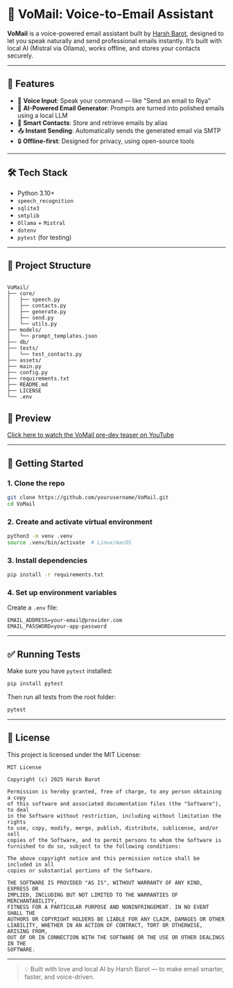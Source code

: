 # 📧 VoMail: Voice-to-Email Assistant

**VoMail** is a voice-powered email assistant built by [Harsh Barot](https://github.com/harshisking), designed to let you speak naturally and send professional emails instantly. It’s built with local AI (Mistral via Ollama), works offline, and stores your contacts securely.

---

## 🎯 Features

- 🎤 **Voice Input**: Speak your command — like "Send an email to Riya"
- 🧠 **AI-Powered Email Generator**: Prompts are turned into polished emails using a local LLM
- 📇 **Smart Contacts**: Store and retrieve emails by alias
- 📤 **Instant Sending**: Automatically sends the generated email via SMTP
- 🔒 **Offline-first**: Designed for privacy, using open-source tools

---

## 🛠️ Tech Stack

- Python 3.10+
- `speech_recognition`
- `sqlite3`
- `smtplib`
- `Ollama` + `Mistral`
- `dotenv`
- `pytest` (for testing)

---

## 📂 Project Structure

```

VoMail/
├── core/
│   ├── speech.py
│   ├── contacts.py
│   ├── generate.py
│   ├── send.py
│   └── utils.py
├── models/
│   └── prompt_templates.json
├── db/
├── tests/
│   └── test_contacts.py
├── assets/
├── main.py
├── config.py
├── requirements.txt
├── README.md
├── LICENSE
└── .env

````
## 🎥 Preview

[Click here to watch the VoMail pre-dev teaser on YouTube](https://www.youtube.com/watch?v=YOUR_VIDEO_ID_HERE)


---

## 🚀 Getting Started

### 1. Clone the repo

```bash
git clone https://github.com/yourusername/VoMail.git
cd VoMail
````

### 2. Create and activate virtual environment

```bash
python3 -m venv .venv
source .venv/bin/activate  # Linux/macOS
```

### 3. Install dependencies

```bash
pip install -r requirements.txt
```

### 4. Set up environment variables

Create a `.env` file:

```env
EMAIL_ADDRESS=your-email@provider.com
EMAIL_PASSWORD=your-app-password
```

---

## ✅ Running Tests

Make sure you have `pytest` installed:

```bash
pip install pytest
```

Then run all tests from the root folder:

```bash
pytest
```

---

## 📜 License

This project is licensed under the MIT License:

```text
MIT License

Copyright (c) 2025 Harsh Barot

Permission is hereby granted, free of charge, to any person obtaining a copy
of this software and associated documentation files (the "Software"), to deal
in the Software without restriction, including without limitation the rights
to use, copy, modify, merge, publish, distribute, sublicense, and/or sell
copies of the Software, and to permit persons to whom the Software is
furnished to do so, subject to the following conditions:

The above copyright notice and this permission notice shall be included in all
copies or substantial portions of the Software.

THE SOFTWARE IS PROVIDED "AS IS", WITHOUT WARRANTY OF ANY KIND, EXPRESS OR
IMPLIED, INCLUDING BUT NOT LIMITED TO THE WARRANTIES OF MERCHANTABILITY,
FITNESS FOR A PARTICULAR PURPOSE AND NONINFRINGEMENT. IN NO EVENT SHALL THE
AUTHORS OR COPYRIGHT HOLDERS BE LIABLE FOR ANY CLAIM, DAMAGES OR OTHER
LIABILITY, WHETHER IN AN ACTION OF CONTRACT, TORT OR OTHERWISE, ARISING FROM,
OUT OF OR IN CONNECTION WITH THE SOFTWARE OR THE USE OR OTHER DEALINGS IN THE
SOFTWARE.
```

---

> 💡 Built with love and local AI by Harsh Barot — to make email smarter, faster, and voice-driven.

